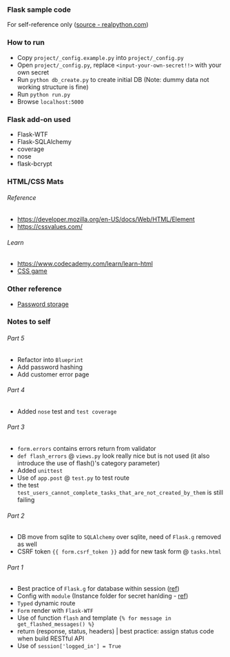 ### Flask sample code
For self-reference only ([source - realpython.com](http://realpython.com))

### How to run
- Copy `project/_config.example.py` into `project/_config.py`
- Open `project/_config.py`, replace `<input-your-own-secret!!>` with your own secret
- Run `python db_create.py` to create initial DB (Note: dummy data not working structure is fine)
- Run `python run.py`
- Browse `localhost:5000`

### Flask add-on used
- Flask-WTF
- Flask-SQLAlchemy
- coverage
- nose
- flask-bcrypt

### HTML/CSS Mats
###### Reference
- https://developer.mozilla.org/en-US/docs/Web/HTML/Element
- https://cssvalues.com/

###### Learn
- https://www.codecademy.com/learn/learn-html
- [CSS game](http://flukeout.github.io/)

### Other reference
- [Password storage](https://www.owasp.org/index.php/Secure_Coding_Cheat_Sheet#Password_Storage)

### Notes to self
###### Part 5
- Refactor into `Blueprint`
- Add password hashing
- Add customer error page

###### Part 4
- Added `nose` test and `test coverage`

###### Part 3
- `form.errors` contains errors return from validator
- `def flash_errors` @ `views.py` look really nice but is not used (it also introduce the use of flash()'s category parameter)
- Added `unittest`
- Use of `app.post` @ `test.py` to test route
- the test `test_users_cannot_complete_tasks_that_are_not_created_by_them` is still failing

###### Part 2
- DB move from sqlite to `SQLAlchemy` over sqlite, need of `Flask.g` removed as well
- CSRF token `{{ form.csrf_token }}` add for new task form @ `tasks.html`

###### Part 1
- Best practice of `Flask.g` for database within session ([ref](https://stackoverflow.com/questions/15083967/when-should-flask-g-be-used))
- Config with `module` (Instance folder for secret hanlding - [ref](https://exploreflask.com/en/latest/configuration.html))
- `Typed` dynamic route
- `Form` render with `Flask-WTF`
- Use of function `flash` and template `{% for message in get_flashed_messages() %}`
- return (response, status, headers) | best practice: assign status code when build RESTful API
- Use of `session['logged_in'] = True`
